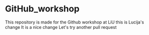 # GitHub_workshop
This repository is made for the Github workshop at LiU
this is Lucija's change
It is a nice change
Let's try another pull request
